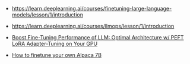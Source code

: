 * https://learn.deeplearning.ai/courses/finetuning-large-language-models/lesson/1/introduction

* https://learn.deeplearning.ai/courses/llmops/lesson/1/introduction

* [Boost Fine-Tuning Performance of LLM: Optimal Architecture w/ PEFT LoRA Adapter-Tuning on Your GPU](https://www.youtube.com/watch?v=A-a-l_sFtYM)

* [How to finetune your own Alpaca 7B](https://www.youtube.com/watch?v=LSoqyynKU9E)
